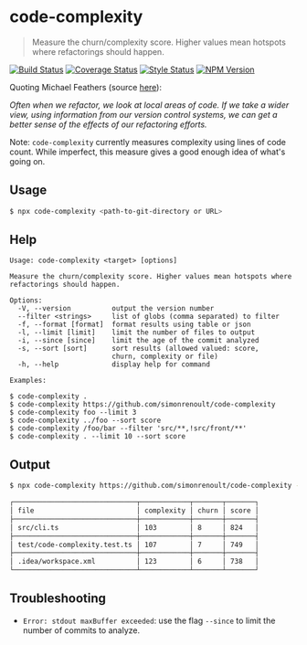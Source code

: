 # code-complexity

> Measure the churn/complexity score. Higher values mean hotspots where 
> refactorings should happen.

[![Build Status][travis-image]][travis-url]
[![Coverage Status][coverage-image]][coverage-url]
[![Style Status][style-image]][style-url]
[![NPM Version][npm-image]][npm-url]

Quoting Michael Feathers (source [here][michael-feathers-source]):

*Often when we refactor, we look at local areas of code. If we take a wider 
view, using information from our version control systems, we can get a better 
sense of the effects of our refactoring efforts.*


Note: `code-complexity` currently measures complexity using lines of code count. 
While imperfect, this measure gives a good enough idea of what's going on. 

## Usage

```sh
$ npx code-complexity <path-to-git-directory or URL>
```

## Help

```text
Usage: code-complexity <target> [options]

Measure the churn/complexity score. Higher values mean hotspots where refactorings should happen.

Options:
  -V, --version          output the version number
  --filter <strings>     list of globs (comma separated) to filter
  -f, --format [format]  format results using table or json
  -l, --limit [limit]    limit the number of files to output
  -i, --since [since]    limit the age of the commit analyzed
  -s, --sort [sort]      sort results (allowed valued: score,
                         churn, complexity or file)
  -h, --help             display help for command

Examples:

$ code-complexity .
$ code-complexity https://github.com/simonrenoult/code-complexity
$ code-complexity foo --limit 3
$ code-complexity ../foo --sort score
$ code-complexity /foo/bar --filter 'src/**,!src/front/**'
$ code-complexity . --limit 10 --sort score
```

## Output

```sh
$ npx code-complexity https://github.com/simonrenoult/code-complexity --sort=score --limit=3

┌──────────────────────────────┬────────────┬───────┬───────┐
│ file                         │ complexity │ churn │ score │
├──────────────────────────────┼────────────┼───────┼───────┤
│ src/cli.ts                   │ 103        │ 8     │ 824   │
├──────────────────────────────┼────────────┼───────┼───────┤
│ test/code-complexity.test.ts │ 107        │ 7     │ 749   │
├──────────────────────────────┼────────────┼───────┼───────┤
│ .idea/workspace.xml          │ 123        │ 6     │ 738   │
└──────────────────────────────┴────────────┴───────┴───────┘
```

## Troubleshooting

+ `Error: stdout maxBuffer exceeded`: use the flag `--since` to limit the number of commits to analyze.

[michael-feathers-source]:https://www.stickyminds.com/article/getting-empirical-about-refactoring
[travis-image]:https://img.shields.io/travis/simonrenoult/code-complexity/master.svg?style=flat-square
[travis-url]: https://travis-ci.org/simonrenoult/code-complexity
[style-image]: https://img.shields.io/badge/code_style-prettier-ff69b4.svg?style=flat-square
[style-url]: https://prettier.io/
[coverage-image]: https://img.shields.io/codecov/c/github/simonrenoult/code-complexity.svg?style=flat-square
[coverage-url]: https://codecov.io/gh/simonrenoult/code-complexity/branch/master
[npm-image]: https://img.shields.io/npm/v/code-complexity.svg?style=flat-square
[npm-url]: https://www.npmjs.com/package/code-complexity
